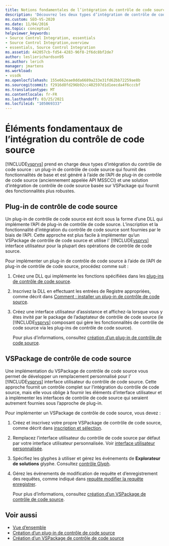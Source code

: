```yaml
---
title: Notions fondamentales de l’intégration du contrôle de code source | Microsoft Docs
description: 'Découvrez les deux types d’intégration de contrôle de code source pris en charge par Visual Studio : un plug-in de contrôle de code source et une solution de contrôle de code source VSPackage.'
ms.custom: SEO-VS-2020
ms.date: 11/04/2016
ms.topic: conceptual
helpviewer_keywords:
- Source Control Integration, essentials
- Source Control Integration,overview
- essentials, Source Control Integration
ms.assetid: 442057cb-fd54-4283-96f8-2f6dc8bf2de7
author: leslierichardson95
ms.author: lerich
manager: jmartens
ms.workload:
- vssdk
ms.openlocfilehash: 155e662eae0dda6689a233e31fd62bb72259ae8b
ms.sourcegitcommit: f2916d8fd296b92cc402597d1d1eecda4f6cccbf
ms.translationtype: MT
ms.contentlocale: fr-FR
ms.lasthandoff: 03/25/2021
ms.locfileid: "105069333"
---
```

# <a name="source-control-integration-essentials"></a>Éléments fondamentaux de l’intégration du contrôle de code source
[!INCLUDE[vsprvs](../../code-quality/includes/vsprvs_md.md)] prend en charge deux types d’intégration du contrôle de code source : un plug-in de contrôle de code source qui fournit des fonctionnalités de base et est généré à l’aide de l’API de plug-in de contrôle de code source (anciennement appelée API MSSCCI) et une solution d’intégration de contrôle de code source basée sur VSPackage qui fournit des fonctionnalités plus robustes.

## <a name="source-control-plug-in"></a>Plug-in de contrôle de code source
 Un plug-in de contrôle de code source est écrit sous la forme d’une DLL qui implémente l’API de plug-in de contrôle de code source. L’inscription et la fonctionnalité d’intégration du contrôle de code source sont fournies par le biais de l’API. Cette approche est plus facile à implémenter qu’un VSPackage de contrôle de code source et utilise l' [!INCLUDE[vsprvs](../../code-quality/includes/vsprvs_md.md)] interface utilisateur pour la plupart des opérations de contrôle de code source.

 Pour implémenter un plug-in de contrôle de code source à l’aide de l’API de plug-in de contrôle de code source, procédez comme suit :

1. Créez une DLL qui implémente les fonctions spécifiées dans les [plug-ins de contrôle de code source](../../extensibility/source-control-plug-ins.md).

2. Inscrivez la DLL en effectuant les entrées de Registre appropriées, comme décrit dans [Comment : installer un plug-in de contrôle de code source](../../extensibility/internals/how-to-install-a-source-control-plug-in.md).

3. Créez une interface utilisateur d’assistance et affichez-la lorsque vous y êtes invité par le package de l’adaptateur de contrôle de code source (le [!INCLUDE[vsprvs](../../code-quality/includes/vsprvs_md.md)] composant qui gère les fonctionnalités de contrôle de code source via les plug-ins de contrôle de code source).

   Pour plus d’informations, consultez [création d’un plug-in de contrôle de code source](../../extensibility/internals/creating-a-source-control-plug-in.md).

## <a name="source-control-vspackage"></a>VSPackage de contrôle de code source
 Une implémentation du VSPackage de contrôle de code source vous permet de développer un remplacement personnalisé pour l' [!INCLUDE[vsprvs](../../code-quality/includes/vsprvs_md.md)] interface utilisateur du contrôle de code source. Cette approche fournit un contrôle complet sur l’intégration du contrôle de code source, mais elle vous oblige à fournir les éléments d’interface utilisateur et à implémenter les interfaces de contrôle de code source qui seraient autrement fournies sous l’approche de plug-in.

 Pour implémenter un VSPackage de contrôle de code source, vous devez :

1. Créez et inscrivez votre propre VSPackage de contrôle de code source, comme décrit dans [inscription et sélection](../../extensibility/internals/registration-and-selection-source-control-vspackage.md).

2. Remplacez l’interface utilisateur du contrôle de code source par défaut par votre interface utilisateur personnalisée. Voir [interface utilisateur personnalisée](../../extensibility/internals/custom-user-interface-source-control-vspackage.md).

3. Spécifiez les glyphes à utiliser et gérez les événements de **Explorateur de solutions** glyphe. Consultez [contrôle Glyph](../../extensibility/internals/glyph-control-source-control-vspackage.md).

4. Gérez les événements de modification de requête et d’enregistrement des requêtes, comme indiqué dans [requête modifier la requête enregistrer](../../extensibility/internals/query-edit-query-save-source-control-vspackage.md).

   Pour plus d’informations, consultez [création d’un VSPackage de contrôle de code source](../../extensibility/internals/creating-a-source-control-vspackage.md).

## <a name="see-also"></a>Voir aussi
- [Vue d’ensemble](../../extensibility/internals/source-control-integration-overview.md)
- [Création d’un plug-in de contrôle de code source](../../extensibility/internals/creating-a-source-control-plug-in.md)
- [Création d’un VSPackage de contrôle de code source](../../extensibility/internals/creating-a-source-control-vspackage.md)
